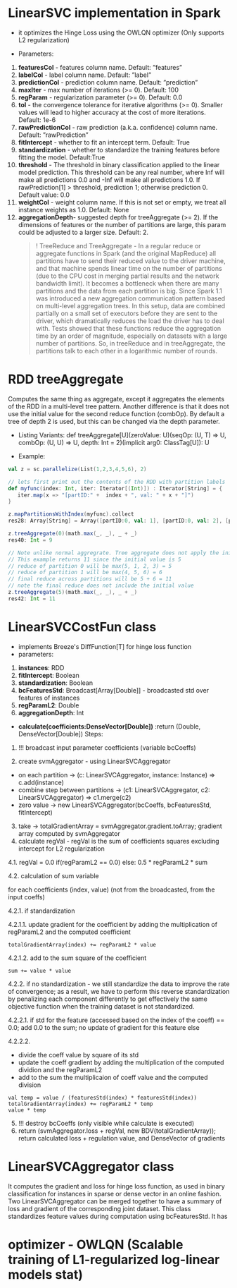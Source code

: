 # LinearSVC implementation in Spark

- it optimizes the Hinge Loss using the OWLQN optimizer (Only supports L2 regularization)

- Parameters:
1) **featuresCol** - features column name. Default: ”features”
2) **labelCol** - label column name. Default: ”label”
3) **predictionCol** - prediction column name. Default: ”prediction”
4) **maxIter** - max number of iterations (>= 0). Default: 100
5) **regParam** - regularization parameter (>= 0). Default: 0.0
6) **tol** - the convergence tolerance for iterative algorithms (>= 0). Smaller values will lead to higher accuracy at the cost of more iterations.
Default: 1e-6
7) **rawPredictionCol** - raw prediction (a.k.a. confidence) column name. Default: ”rawPrediction”
8) **fitIntercept** - whether to fit an intercept term. Default: True
9) **standardization** - whether to standardize the training features before fitting the model. Default:True
10) **threshold** - The threshold in binary classification applied to the linear model prediction. This threshold can be any real number,
where Inf will make all predictions 0.0 and -Inf will make all predictions 1.0. If rawPrediction[1] > threshold, prediction 1; otherwise prediction 0.
Default value: 0.0
11) **weightCol** - weight column name. If this is not set or empty, we treat all instance weights as 1.0. Default: None
12) **aggregationDepth**- suggested depth for treeAggregate (>= 2). If the dimensions of features or the number of partitions are large,
this param could be adjusted to a larger size. Default: 2.
    > ! TreeReduce and TreeAggregate - In a regular reduce or aggregate functions in Spark (and the original MapReduce) all partitions have to send
    their reduced value to the driver machine, and that machine spends linear time on the number of partitions (due to the CPU cost in merging partial results
    and the network bandwidth limit). It becomes a bottleneck when there are many partitions and the data from each partition is big. Since Spark 1.1 was
    introduced a new aggregation communication pattern based on multi-level aggregation trees. In this setup, data are combined partially on a small set of
    executors before they are sent to the driver, which dramatically reduces the load the driver has to deal with. Tests showed that these functions reduce
    the aggregation time by an order of magnitude, especially on datasets with a large number of partitions.
    So, in treeReduce and in treeAggregate, the partitions talk to each other in a logarithmic number of rounds.

# RDD treeAggregate
Computes the same thing as aggregate, except it aggregates the elements of the RDD in a multi-level tree pattern.
Another difference is that it does not use the initial value for the second reduce function (combOp).
By default a tree of depth 2 is used, but this can be changed via the depth parameter.

- Listing Variants:
    def treeAggregate[U](zeroValue: U)(seqOp: (U, T) ⇒ U, combOp: (U, U) ⇒ U, depth: Int = 2)(implicit arg0: ClassTag[U]): U

- Example:
```scala
val z = sc.parallelize(List(1,2,3,4,5,6), 2)

// lets first print out the contents of the RDD with partition labels
def myfunc(index: Int, iter: Iterator[(Int)]) : Iterator[String] = {
   iter.map(x => "[partID:" +  index + ", val: " + x + "]")
}

z.mapPartitionsWithIndex(myfunc).collect
res28: Array[String] = Array([partID:0, val: 1], [partID:0, val: 2], [partID:0, val: 3], [partID:1, val: 4], [partID:1, val: 5], [partID:1, val: 6])

z.treeAggregate(0)(math.max(_, _), _ + _)
res40: Int = 9

// Note unlike normal aggregrate. Tree aggregate does not apply the initial value for the second reduce
// This example returns 11 since the initial value is 5
// reduce of partition 0 will be max(5, 1, 2, 3) = 5
// reduce of partition 1 will be max(4, 5, 6) = 6
// final reduce across partitions will be 5 + 6 = 11
// note the final reduce does not include the initial value
z.treeAggregate(5)(math.max(_, _), _ + _)
res42: Int = 11
```
# LinearSVCCostFun class

- implements Breeze's DiffFunction[T] for hinge loss function
- parameters:
1) **instances**: RDD
2) **fitIntercept**: Boolean
3) **standardization**: Boolean
4) **bcFeaturesStd**: Broadcast[Array[Double]] - broadcasted std over features of instances
5) **regParamL2**: Double
6) **aggregationDepth**: Int

- **calculate(coefficients:DenseVector[Double])** :return (Double, DenseVector[Double])
Steps:
1. !!! broadcast input parameter coefficients (variable bcCoeffs)

2. create svmAggregator - using LinearSVCAggregator
- on each partition -> (c: LinearSVCAggregator, instance: Instance) => c.add(instance)
- combine step between partitions -> (c1: LinearSVCAggregator, c2: LinearSVCAggregator) => c1.merge(c2)
- zero value -> new LinearSVCAggregator(bcCoeffs, bcFeaturesStd, fitIntercept)

3. take -> totalGradientArray = svmAggregator.gradient.toArray; gradient array computed by svmAggregator
4. calculate regVal - regVal is the sum of coefficients squares excluding intercept for L2 regularization

 4.1. regVal = 0.0 if(regParamL2 == 0.0) else: 0.5 * regParamL2 * sum

 4.2. calculation of sum variable

for each coefficients (index, value) (not from the broadcasted, from the input coeffs)

4.2.1. if standardization

4.2.1.1. update gradient for the coefficient by adding the multiplication of regParamL2 and the computed coefficient

```
totalGradientArray(index) += regParamL2 * value
```

4.2.1.2. add to the sum square of the coefficient

```
sum += value * value
```

4.2.2. if no standardization - we still standardize the data to improve the rate of convergence; as a result, we have to perform this reverse standardization by penalizing each component
differently to get effectively the same objective function when the training dataset is not standardized.

4.2.2.1. if std for the feature (accessed based on the index of the coeff) == 0.0; add 0.0 to the sum; no update of gradient for this feature
else

4.2.2.2.
- divide the coeff value by square of its std
- update the coeff gradient by adding the multiplication of the computed dividion and the regParamL2
- add to the sum the multiplicaion of coeff value and the computed division

```
val temp = value / (featuresStd(index) * featuresStd(index))
totalGradientArray(index) += regParamL2 * temp
value * temp
```

5. !!! destroy bcCoeffs (only visible while calculate is executed)
6. return (svmAggregator.loss + regVal, new BDV(totalGradientArray)); return calculated loss + regulation value, and DenseVector of gradients

# LinearSVCAggregator class

It computes the gradient and loss for hinge loss function, as used in binary classification for instances in sparse or dense vector in an online fashion.
Two LinearSVCAggregator can be merged together to have a summary of loss and gradient of the corresponding joint dataset. This class standardizes
feature values during computation using bcFeaturesStd.
It has
# optimizer - OWLQN (Scalable training of L1-regularized log-linear models stat)